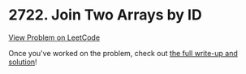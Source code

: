 # 2722. Join Two Arrays by ID

[View Problem on LeetCode](https://leetcode.com/problems/join-two-arrays-by-id/)

Once you've worked on the problem, check out [the full write-up and solution](solution.md)!
